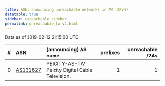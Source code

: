 ```yaml
---
title: ASNs announcing unreachable networks in TW (IPv4)
datatable: true
sidebar: unreachable_sidebar
permalink: unreachable_tw-v4.html
---
```


Data as of 2019-02-12 21:15:00 UTC


<div class="datatable-begin"></div>

|   # | ASN                                      | (announcing) AS name                            |   prefixes |   unreachable /24s |
|----:|:-----------------------------------------|:------------------------------------------------|-----------:|-------------------:|
|   0 | [AS131627](unreachable_AS131627-v4.html) | PEICITY-AS-TW Peicity Digital Cable Television. |          1 |                  1 |

<div class="datatable-end"></div>